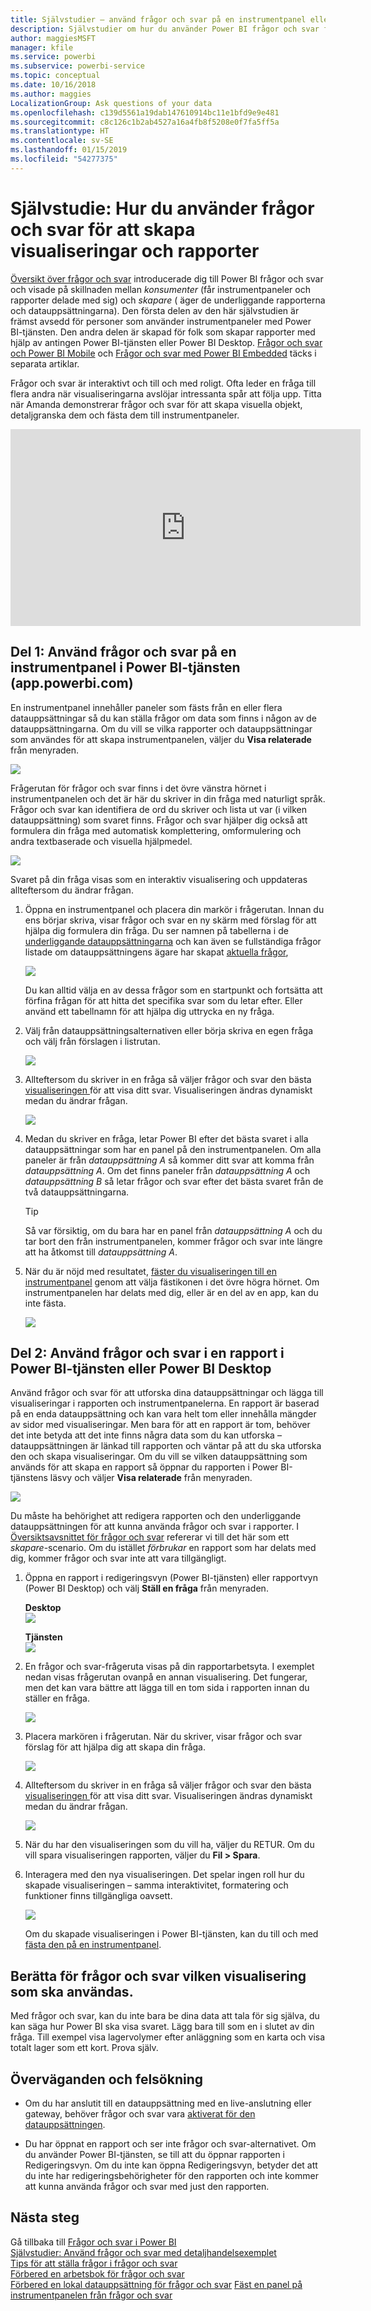 ```yaml
---
title: Självstudier – använd frågor och svar på en instrumentpanel eller i en rapport
description: Självstudier om hur du använder Power BI frågor och svar för att skapa nya visualiseringar på instrumentpaneler och i rapporter.
author: maggiesMSFT
manager: kfile
ms.service: powerbi
ms.subservice: powerbi-service
ms.topic: conceptual
ms.date: 10/16/2018
ms.author: maggies
LocalizationGroup: Ask questions of your data
ms.openlocfilehash: c139d5561a19dab147610914bc11e1bfd9e9e481
ms.sourcegitcommit: c8c126c1b2ab4527a16a4fb8f5208e0f7fa5ff5a
ms.translationtype: HT
ms.contentlocale: sv-SE
ms.lasthandoff: 01/15/2019
ms.locfileid: "54277375"
---
```

# <a name="tutorial-how-to-use-qa-to-create-visualizations-and-build-reports"></a>Självstudie: Hur du använder frågor och svar för att skapa visualiseringar och rapporter
[Översikt över frågor och svar](consumer/end-user-q-and-a.md) introducerade dig till Power BI frågor och svar och visade på skillnaden mellan *konsumenter* (får instrumentpaneler och rapporter delade med sig) och *skapare* ( äger de underliggande rapporterna och datauppsättningarna). Den första delen av den här självstudien är främst avsedd för personer som använder instrumentpaneler med Power BI-tjänsten. Den andra delen är skapad för folk som skapar rapporter med hjälp av antingen Power BI-tjänsten eller Power BI Desktop. [Frågor och svar och Power BI Mobile](consumer/mobile/mobile-apps-ios-qna.md) och [Frågor och svar med Power BI Embedded](developer/qanda.md) täcks i separata artiklar.

Frågor och svar är interaktivt och till och med roligt. Ofta leder en fråga till flera andra när visualiseringarna avslöjar intressanta spår att följa upp. Titta när Amanda demonstrerar frågor och svar för att skapa visuella objekt, detaljgranska dem och fästa dem till instrumentpaneler.

<iframe width="560" height="315" src="https://www.youtube.com/embed/qMf7OLJfCz8?list=PL1N57mwBHtN0JFoKSR0n-tBkUJHeMP2cP" frameborder="0" allowfullscreen></iframe>

## <a name="part-1-use-qa-on-a-dashboard-in-power-bi-service-apppowerbicom"></a>Del 1: Använd frågor och svar på en instrumentpanel i Power BI-tjänsten (app.powerbi.com)
En instrumentpanel innehåller paneler som fästs från en eller flera datauppsättningar så du kan ställa frågor om data som finns i någon av de datauppsättningarna. Om du vill se vilka rapporter och datauppsättningar som användes för att skapa instrumentpanelen, väljer du **Visa relaterade** från menyraden.

![](media/power-bi-tutorial-q-and-a/power-bi-view-related.png)

Frågerutan för frågor och svar finns i det övre vänstra hörnet i instrumentpanelen och det är här du skriver in din fråga med naturligt språk. Frågor och svar kan identifiera de ord du skriver och lista ut var (i vilken datauppsättning) som svaret finns. Frågor och svar hjälper dig också att formulera din fråga med automatisk komplettering, omformulering och andra textbaserade och visuella hjälpmedel.

![](media/power-bi-tutorial-q-and-a/powerbi-qna.png)

Svaret på din fråga visas som en interaktiv visualisering och uppdateras allteftersom du ändrar frågan.

1. Öppna en instrumentpanel och placera din markör i frågerutan. Innan du ens börjar skriva, visar frågor och svar en ny skärm med förslag för att hjälpa dig formulera din fråga. Du ser namnen på tabellerna i de [underliggande datauppsättningarna](service-get-data.md) och kan även se fullständiga frågor listade om datauppsättningens ägare har skapat [aktuella frågor](service-q-and-a-create-featured-questions.md),

   ![](media/power-bi-tutorial-q-and-a/powerbi-qna-cursor.png)

   Du kan alltid välja en av dessa frågor som en startpunkt och fortsätta att förfina frågan för att hitta det specifika svar som du letar efter. Eller använd ett tabellnamn för att hjälpa dig uttrycka en ny fråga.

2. Välj från datauppsättningsalternativen eller börja skriva en egen fråga och välj från förslagen i listrutan.

   ![](media/power-bi-tutorial-q-and-a/powerbi-qna-list.png)

3. Allteftersom du skriver in en fråga så väljer frågor och svar den bästa [visualiseringen ](visuals/power-bi-visualization-types-for-reports-and-q-and-a.md)för att visa ditt svar. Visualiseringen ändras dynamiskt medan du ändrar frågan.

   ![](media/power-bi-tutorial-q-and-a/powerbi-qna-viz.png)

4. Medan du skriver en fråga, letar Power BI efter det bästa svaret i alla datauppsättningar som har en panel på den instrumentpanelen.  Om alla paneler är från *datauppsättning A* så kommer ditt svar att komma från *datauppsättning A*.  Om det finns paneler från *datauppsättning A* och *datauppsättning B* så letar frågor och svar efter det bästa svaret från de två datauppsättningarna.

   > [!TIP]
   > Så var försiktig, om du bara har en panel från *datauppsättning A* och du tar bort den från instrumentpanelen, kommer frågor och svar inte längre att ha åtkomst till *datauppsättning A*.
   >
   >
5. När du är nöjd med resultatet, [fäster du visualiseringen till en instrumentpanel](service-dashboard-pin-tile-from-q-and-a.md) genom att välja fästikonen i det övre högra hörnet. Om instrumentpanelen har delats med dig, eller är en del av en app, kan du inte fästa.

   ![](media/power-bi-tutorial-q-and-a/pbi_qna_finish-typing-question.jpg)

##    <a name="part-2-use-qa-in-a-report-in-power-bi-service-or-power-bi-desktop"></a>Del 2: Använd frågor och svar i en rapport i Power BI-tjänsten eller Power BI Desktop

Använd frågor och svar för att utforska dina datauppsättningar och lägga till visualiseringar i rapporten och instrumentpanelerna. En rapport är baserad på en enda datauppsättning och kan vara helt tom eller innehålla mängder av sidor med visualiseringar. Men bara för att en rapport är tom, behöver det inte betyda att det inte finns några data som du kan utforska – datauppsättningen är länkad till rapporten och väntar på att du ska utforska den och skapa visualiseringar.  Om du vill se vilken datauppsättning som används för att skapa en rapport så öppnar du rapporten i Power BI-tjänstens läsvy och väljer **Visa relaterade** från menyraden.

![](media/power-bi-tutorial-q-and-a/power-bi-view-related.png)

Du måste ha behörighet att redigera rapporten och den underliggande datauppsättningen för att kunna använda frågor och svar i rapporter. I [Översiktsavsnittet för frågor och svar](consumer/end-user-q-and-a.md) refererar vi till det här som ett *skapare*-scenario. Om du istället *förbrukar* en rapport som har delats med dig, kommer frågor och svar inte att vara tillgängligt.

1. Öppna en rapport i redigeringsvyn (Power BI-tjänsten) eller rapportvyn (Power BI Desktop) och välj **Ställ en fråga** från menyraden.

    **Desktop**    
    ![](media/power-bi-tutorial-q-and-a/power-bi-desktop-question.png)

    **Tjänsten**    
    ![](media/power-bi-tutorial-q-and-a/power-bi-service.png)

2. En frågor och svar-frågeruta visas på din rapportarbetsyta. I exemplet nedan visas frågerutan ovanpå en annan visualisering. Det fungerar, men det kan vara bättre att lägga till en tom sida i rapporten innan du ställer en fråga.

    ![](media/power-bi-tutorial-q-and-a/power-bi-ask-question.png)

3. Placera markören i frågerutan. När du skriver, visar frågor och svar förslag för att hjälpa dig att skapa din fråga.

   ![](media/power-bi-tutorial-q-and-a/power-bi-q-and-a-suggestions.png)

4. Allteftersom du skriver in en fråga så väljer frågor och svar den bästa [visualiseringen ](visuals/power-bi-visualization-types-for-reports-and-q-and-a.md)för att visa ditt svar. Visualiseringen ändras dynamiskt medan du ändrar frågan.

   ![](media/power-bi-tutorial-q-and-a/power-bi-q-and-a-visual.png)

5. När du har den visualiseringen som du vill ha, väljer du RETUR. Om du vill spara visualiseringen rapporten, väljer du **Fil > Spara**.

6. Interagera med den nya visualiseringen. Det spelar ingen roll hur du skapade visualiseringen – samma interaktivitet, formatering och funktioner finns tillgängliga oavsett.

   ![](media/power-bi-tutorial-q-and-a/power-bi-q-and-a-ellipses.png)

   Om du skapade visualiseringen i Power BI-tjänsten, kan du till och med [fästa den på en instrumentpanel](service-dashboard-pin-tile-from-q-and-a.md).

## <a name="tell-qa-which-visualization-to-use"></a>Berätta för frågor och svar vilken visualisering som ska användas.
Med frågor och svar, kan du inte bara be dina data att tala för sig själva, du kan säga hur Power BI ska visa svaret. Lägg bara till som en <visualization type> i slutet av din fråga.  Till exempel visa lagervolymer efter anläggning som en karta och visa totalt lager som ett kort.  Prova själv.

##  <a name="considerations-and-troubleshooting"></a>Överväganden och felsökning
- Om du har anslutit till en datauppsättning med en live-anslutning eller gateway, behöver frågor och svar vara [aktiverat för den datauppsättningen](service-q-and-a-direct-query.md).

- Du har öppnat en rapport och ser inte frågor och svar-alternativet. Om du använder Power BI-tjänsten, se till att du öppnar rapporten i Redigeringsvyn. Om du inte kan öppna Redigeringsvyn, betyder det att du inte har redigeringsbehörigheter för den rapporten och inte kommer att kunna använda frågor och svar med just den rapporten.

## <a name="next-steps"></a>Nästa steg
Gå tillbaka till [Frågor och svar i Power BI](consumer/end-user-q-and-a.md)   
[Självstudier: Använd frågor och svar med detaljhandelsexemplet](power-bi-visualization-introduction-to-q-and-a.md)   
[Tips för att ställa frågor i frågor och svar](consumer/end-user-q-and-a-tips.md)   
[Förbered en arbetsbok för frågor och svar](service-prepare-data-for-q-and-a.md)  
[Förbered en lokal datauppsättning för frågor och svar](service-q-and-a-direct-query.md)
[Fäst en panel på instrumentpanelen från frågor och svar](service-dashboard-pin-tile-from-q-and-a.md)

